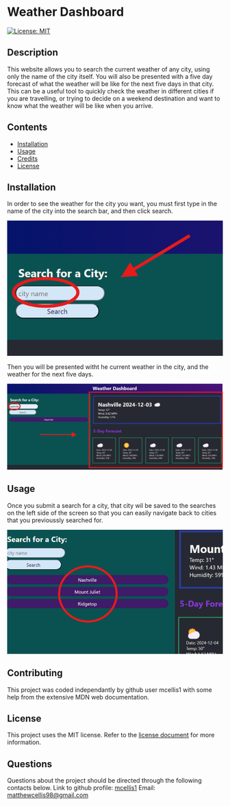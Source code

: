 # Weather Dashboard
[![License: MIT](https://img.shields.io/badge/License-MIT-yellow.svg)](https://opensource.org/licenses/MIT)
  
## Description

This website allows you to search the current weather of any city, using only the name of the city itself. You will also be presented with a five day forecast of what the weather will be like for the next five days in that city. This can be a useful tool to quickly check the weather in different cities if you are travelling, or trying to decide on a weekend destination and want to know what the weather will be like when you arrive.

## Contents

- [Installation](#installation)
- [Usage](#usage)
- [Credits](#contributing)
- [License](#license)

## Installation

In order to see the weather for the city you want, you must first type in the name of the city into the search bar, and then click search.

![screenshot of a searchbar on a website](./assets/images/search.png)

Then you will be presented witht he current weather in the city, and the weather for the next five days.

![results of a 5 day forecast for the city of nashville](./assets/images/results.png)

## Usage

Once you submit a search for a city, that city wil be saved to the searches on the left side of the screen so that you can easily navigate back to cities that you previoussly searched for.

![multiple city names underneath the search bar](./assets/images/saves.png)

## Contributing

This project was coded independantly by github user mcellis1 with some help from the extensive MDN web documentation.

## License

This project uses the MIT license. Refer to the [license document](./LICENSE) for more information.

## Questions

Questions about the project should be directed through the following contacts below.
Link to github profile: [mcellis1](https://github.com/mcellis1)
Email: [matthewcellis98@gmail.com](mailto:matthewcellis98@gmail.com)
